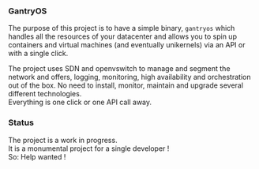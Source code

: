 ### GantryOS

The purpose of this project is to have a simple binary, `gantryos` which handles all the resources of your datacenter and allows you to spin up containers and virtual machines (and eventually unikernels) via an API or with a single click.

The project uses SDN and openvswitch to manage and segment the network and offers, logging, monitoring, high availability and orchestration out of the box. No need to install, monitor, maintain and upgrade several different technologies.  
Everything is one click or one API call away.

### Status

The project is a work in progress.  
It is a monumental project for a single developer !  
So: Help wanted !

